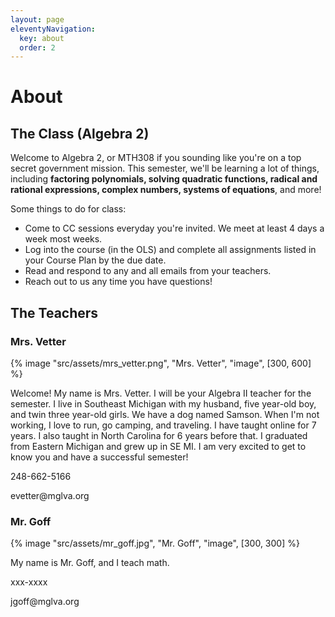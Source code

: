 ```yaml
---
layout: page
eleventyNavigation:
  key: about
  order: 2
---
```


# About

## The Class (Algebra 2)

Welcome to Algebra 2, or MTH308 if you sounding like you're on a top secret government mission. This semester, we'll be learning a lot of things, including **factoring polynomials, solving quadratic functions, radical and rational expressions, complex numbers, systems of equations**, and more!

Some things to do for class:

- Come to CC sessions everyday you're invited. We meet at least 4 days a week most weeks.
- Log into the course (in the OLS) and complete all assignments listed in your Course Plan by the due date.
- Read and respond to any and all emails from your teachers.
- Reach out to us any time you have questions!

## The Teachers

### Mrs. Vetter

{% image "src/assets/mrs_vetter.png", "Mrs. Vetter", "image", [300, 600] %}

Welcome! My name is Mrs. Vetter. I will be your Algebra II teacher for the semester. I live in Southeast Michigan with my husband, five year-old boy, and twin three year-old girls. We have a dog named Samson. When I'm not working, I love to run, go camping, and traveling. I have taught online for 7 years. I also taught in North Carolina for 6 years before that. I graduated from Eastern Michigan and grew up in SE MI. I am very excited to get to know you and have a successful semester!

<p>
<svg-icon
    src="/assets/sprite.svg#phone"
    width="16px"
    viewBox="0 0 16 16"
    aria-hidden="true"
    focusable="false"
></svg-icon>
248-662-5166
</p>
<p>
<svg-icon
    src="/assets/sprite.svg#envelope"
    width="16px"
    viewBox="0 0 16 16"
    aria-hidden="true"
    focusable="false"
></svg-icon>
evetter@mglva.org
</p>

### Mr. Goff

{% image "src/assets/mr_goff.jpg", "Mr. Goff", "image", [300, 300] %}

My name is Mr. Goff, and I teach math.

<p>
<svg-icon
    src="/assets/sprite.svg#phone"
    width="16px"
    viewBox="0 0 16 16"
    aria-hidden="true"
    focusable="false"
></svg-icon>
xxx-xxxx
</p>
<p>
<svg-icon
    src="/assets/sprite.svg#envelope"
    width="16px"
    viewBox="0 0 16 16"
    aria-hidden="true"
    focusable="false"
></svg-icon>
jgoff@mglva.org
</p>
